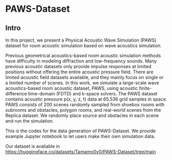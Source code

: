 # PAWS-Dataset

## Intro

In this project, we present a Physical Acoustic Wave Simulation (PAWS) dataset for room acoustic simulation based on wave acoustics simulation.

Previous geometrical acoustics-based room acoustic simulation methods have difficulty in modeling diffraction and low-frequency sounds. Many previous acoustic datasets only provide impulse responses at limited positions without offering the entire acoustic pressure field. There are limited acoustic field datasets available, and they mainly focus on single or a limited number of scenes. In this work, we simulate a large-scale wave acoustics-based room acoustic dataset, PAWS, using acoustic finite-difference time-domain (FDTD) and k-space solvers. The PAWS dataset contains acoustic pressure  p(x, y, z, t)  data at 65,536 grid samples in space. PAWS consists of 200 scenes randomly sampled from shoebox rooms with subrooms and obstacles, polygon rooms, and real-world scenes from the Replica dataset. We randomly place source and obstacles in each scene and run the simulation.



This is the codes for the data generation of PAWS-Dataset.  We provide example Jupyter notebook to let users make their own simulation data.

Our dataset is avaliable in <https://huggingface.co/datasets/Tamamo0v0/PAWS-Dataset/tree/main>

